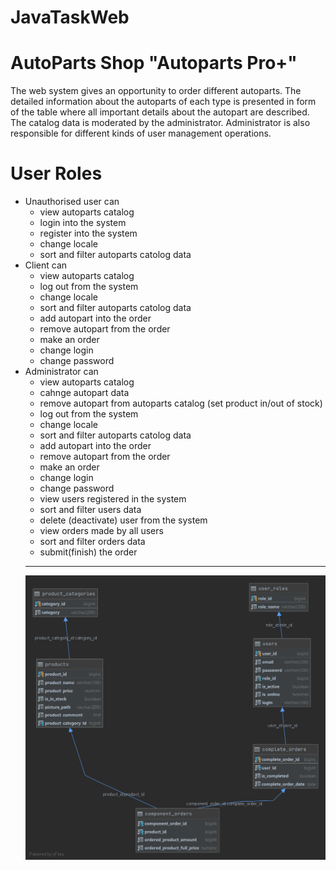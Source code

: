 # JavaTaskWeb
# AutoParts Shop "Autoparts Pro+"
The web system gives an opportunity to order different autoparts. The detailed information about the autoparts of each type is presented in form of the table where all important details about the autopart are described. The catalog data is moderated by the administrator. Administrator is also responsible for different kinds of user management operations.
# User Roles
- Unauthorised user can
    + view autoparts catalog
    + login into the system
    + register into the system
    + change locale
    + sort and filter autoparts catolog data
- Client can
    + view autoparts catalog
    + log out from the system
    + change locale
    + sort and filter autoparts catolog data
    + add autopart into the order
    + remove autopart from the order
    + make an order
    + change login
    + change password
- Administrator can
    + view autoparts catalog
    + cahnge autopart data
    + remove autopart from autoparts catalog (set product in/out of stock)
    + log out from the system
    + change locale
    + sort and filter autoparts catolog data
    + add autopart into the order
    + remove autopart from the order
    + make an order
    + change login
    + change password
    + view users registered in the system
    + sort and filter users data
    + delete (deactivate) user from the system
    + view orders made by all users
    + sort and filter orders data
    + submit(finish) the order
    _________________________________
    ![alt text](https://github.com/Makkras2002/JavaTaskWeb/blob/master/src/main/resources/web_project_database.png "DataBase diagram")



